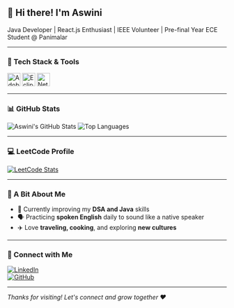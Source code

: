 ## 👋 Hi there! I'm Aswini  
Java Developer | React.js Enthusiast | IEEE Volunteer | Pre-final Year ECE Student @ Panimalar

---

### 🚀 Tech Stack & Tools

<img height="30" src="https://img.icons8.com/color/48/adobe-xd.png" alt="Adobe XD" />
<img height="30" src="https://img.icons8.com/color/48/eclipse.png" alt="Eclipse IDE" />
<img height="30" src="https://img.icons8.com/color/48/netlify.png" alt="Netlify" />

---

### 📊 GitHub Stats

![Aswini's GitHub Stats](https://github-readme-stats.vercel.app/api?username=Aswini1008&theme=radical&show_icons=true&hide_title=true)
![Top Languages](https://github-readme-stats.vercel.app/api/top-langs/?username=Aswini1008&layout=compact&theme=radical)

---

### 💻 LeetCode Profile

[![LeetCode Stats](https://leetcard.jacoblin.cool/Aswini1008?ext=contest&theme=dark)](https://leetcode.com/Aswini1008)

---

### 🧠 A Bit About Me

- 🌱 Currently improving my **DSA and Java** skills  
- 🗣 Practicing **spoken English** daily to sound like a native speaker  
- ✈️ Love **traveling, cooking**, and exploring **new cultures**

---

### 🔗 Connect with Me

[![LinkedIn](https://img.shields.io/badge/LinkedIn-blue?style=for-the-badge&logo=linkedin&logoColor=white)](https://www.linkedin.com/in/username)  
[![GitHub](https://img.shields.io/badge/GitHub-000000?style=for-the-badge&logo=github&logoColor=white)](https://github.com/Aswini1008)  

---

_Thanks for visiting! Let's connect and grow together ❤️_

